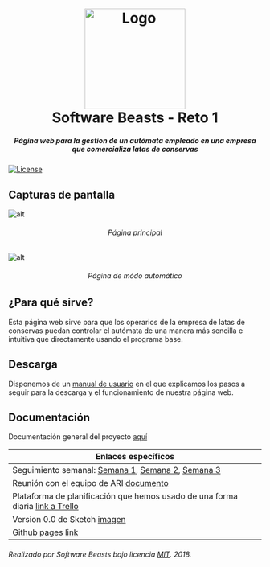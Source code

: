 <h1 align="center">
  <img src="./Documentaci%C3%B3n/media/software_beasts_icon_color.png" height="200" width="200" alt="Logo"/>
  <br/>
  Software Beasts - Reto 1
</h1>
<h5 align="center">Página web para la gestion de un autómata empleado en una empresa que comercializa latas de conservas</h5>

[![License](https://img.shields.io/badge/license-MIT-lightgrey.svg?longCache=true&style=flat)](/LICENSE)

## Capturas de pantalla
![alt](./Documentaci%C3%B3n/media/Captura1.PNG)
<h6 align="center">Página principal</h6>  

![alt](./Documentaci%C3%B3n/media/Captura2.PNG)
<h6 align="center">Página de módo automático</h6>  

## ¿Para qué sirve?
Esta página web sirve para que los operarios de la empresa de latas de conservas puedan controlar el autómata de una manera más sencilla e intuitiva que directamente usando el programa base.

## Descarga
Disponemos de un [manual de usuario](./Documentaci%C3%B3n/Manual%20de%20Usuario.pdf) en el que explicamos los pasos a seguir 
para la descarga y el funcionamiento de nuestra página web.

## Documentación
Documentación general del proyecto [aquí](./Documentación/Documentacion.pdf)

| Enlaces específicos |
| ------------- |
| Seguimiento semanal: [Semana 1](./Documentaci%C3%B3n/Seguimiento%20Semana%201%20Software%20Beasts.pdf), [Semana 2](./Documentaci%C3%B3n/Seguimiento%20Semana%202%20Software%20Beasts.pdf), [Semana 3](./Documentaci%C3%B3n/Seguimiento%20Semana%203%20Software%20Beasts.pdf)|
| Reunión con el equipo de ARI [documento](./Documentaci%C3%B3n/Reuni%C3%B3n%20con%20ARI.pdf) |
| Plataforma de planificación que hemos usado de una forma diaria <a href="https://trello.com/b/96znWmkJ/" target="_blank">link a Trello</a>|
| Version 0.0 de Sketch [imagen](./Documentaci%C3%B3n/Sketch%20v0.0.jpg) |
| Github pages [link](https://softwarebeasts.github.io/) |


###### Realizado por Software Beasts bajo licencia [MIT](/LICENSE). 2018.